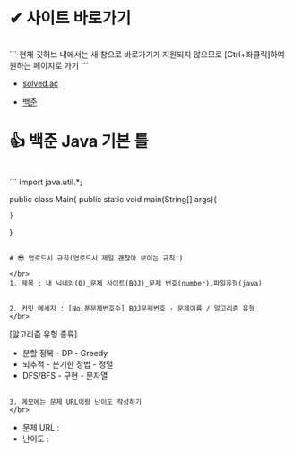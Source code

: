 # ✔ 사이트 바로가기

</br>
```
현재 깃허브 내에서는 새 창으로 바로가기가 지원되지 않으므로 [Ctrl+좌클릭]하여 원하는 페이지로 가기
```

- [solved.ac](https://solved.ac/problems/level)

 
- [백준](https://www.acmicpc.net/)


# 👍 백준 Java 기본 틀

</br>
```
import java.util.*;

public class Main{
    public static void main(String[] args){
        
    }
}
```

# 😎 업로드시 규칙(업로드시 제일 괜찮아 보이는 규칙!)

</br>
1. 제목 : 내 닉네임(0)_문제 사이트(BOJ)_문제 번호(number).파일유형(java)


2. 커밋 메세지 : [No.푼문제번호수] BOJ문제번호 - 문제이름 / 알고리즘 유형
</br>
```
[알고리즘 유형 종류]
- 분할 정복          - DP             - Greedy
- 되추적             - 분기한 정법     - 정렬
- DFS/BFS           - 구현            - 문자열
```

3. 메모에는 문제 URL이랑 난이도 작성하기
</br>
```
- 문제 URL : 
- 난이도 : 
```
